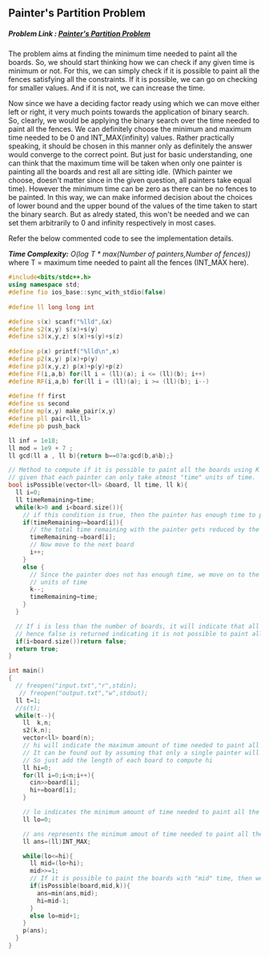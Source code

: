 ## Painter's Partition Problem
##### Problem Link : [Painter's Partition Problem](https://hack.codingblocks.com/contests/c/133/716)  
The problem aims at finding the minimum time needed to paint all the boards. So, we should start thinking how we can check if any given time is minimum or not. For this, we can simply check if it is possible to paint all the fences satisfying all the constraints. If it is possible, we can go on checking for smaller values. And if it is not, we can increase the time. 

Now since we have a deciding factor ready using which we can move either left or right, it very much points towards the application of binary search. 
So, clearly, we would be applying the binary search over the time needed to paint all the fences.
We can definitely choose the minimum and maximum time needed to be 0 and INT_MAX(infinity) values. Rather practically speaking, it should be chosen in this manner only as definitely the answer would converge to the correct point. But just for basic understanding, one can think that the maximum time will be taken when only one painter is painting all the boards and rest all are sitting idle. (Which painter we choose, doesn't matter since in the given question, all painters take equal time). However the minimum time can be zero as there can be no fences to be painted. In this way, we can make informed decision about the choices of lower bound and the upper bound of the values of the time taken to start the binary search. But as alredy stated, this won't be needed and we can set them arbitrarily to 0 and infinity respectively in most cases. 

Refer the below commented code to see the implementation details. 

_**Time Complexity:** O(log T * max(Number of painters,Number of fences))_ where T = maximum time needed to paint all the fences (INT_MAX here).

```C++
#include<bits/stdc++.h>
using namespace std;
#define fio ios_base::sync_with_stdio(false)
 
#define ll long long int

#define s(x) scanf("%lld",&x)
#define s2(x,y) s(x)+s(y)
#define s3(x,y,z) s(x)+s(y)+s(z)
 
#define p(x) printf("%lld\n",x)
#define p2(x,y) p(x)+p(y)
#define p3(x,y,z) p(x)+p(y)+p(z)
#define F(i,a,b) for(ll i = (ll)(a); i <= (ll)(b); i++)
#define RF(i,a,b) for(ll i = (ll)(a); i >= (ll)(b); i--)
 
#define ff first
#define ss second
#define mp(x,y) make_pair(x,y)
#define pll pair<ll,ll>
#define pb push_back

ll inf = 1e18;
ll mod = 1e9 + 7 ;
ll gcd(ll a , ll b){return b==0?a:gcd(b,a%b);}

// Method to compute if it is possible to paint all the boards using K painters 
// given that each painter can only take atmost "time" units of time.
bool isPossible(vector<ll> &board, ll time, ll k){
  ll i=0;
  ll timeRemaining=time;
  while(k>0 and i<board.size()){
    // if this condition is true, then the painter has enough time to paint the corresponding board
    if(timeRemaining>=board[i]){
      // the total time remaining with the painter gets reduced by the time of the board
      timeRemaining-=board[i];
      // Now move to the next board
      i++;
    }
    else {
      // Since the painter does not has enough time, we move on to the next painter who will initially have "time"
      // units of time 
      k--;
      timeRemaining=time;
    }
  }

  // If i is less than the number of boards, it will indicate that all the boards have not got painted
  // hence false is returned indicating it is not possible to paint all the boards in the allotted time
  if(i<board.size())return false;
  return true;
}

int main()
{
  // freopen("input.txt","r",stdin);
   // freopen("output.txt","w",stdout);
  ll t=1;
  //s(t);
  while(t--){
    ll  k,n;
    s2(k,n);
    vector<ll> board(n);
    // hi will indicate the maximum amount of time needed to paint all the boards
    // It can be found out by assuming that only a single painter will be painting all the boards
    // So just add the length of each board to compute hi
    ll hi=0;
    for(ll i=0;i<n;i++){
      cin>>board[i];
      hi+=board[i];
    }

    // lo indicates the minimum amount of time needed to paint all the boards, initialised by 0.
    ll lo=0;

    // ans represents the minimum amout of time needed to paint all the boards
    ll ans=(ll)INT_MAX;

    while(lo<=hi){
      ll mid=(lo+hi);
      mid>>=1;
      // If it is possible to paint the boards with "mid" time, then we will try reducing the time further, hence hi=mid-1
      if(isPossible(board,mid,k)){
        ans=min(ans,mid);
        hi=mid-1;
      }
      else lo=mid+1;
    }
    p(ans);
  }
}

```
